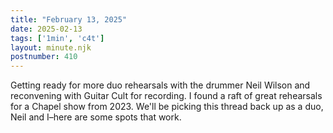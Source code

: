 ```yaml
---
title: "February 13, 2025"
date: 2025-02-13
tags: ['1min', 'c4t']
layout: minute.njk
postnumber: 410
---
```

Getting ready for more duo rehearsals with the drummer Neil Wilson and reconvening with Guitar Cult for recording. I found a raft of great rehearsals for a Chapel show from 2023. We'll be picking this thread back up as a duo, Neil and I–here are some spots that work.